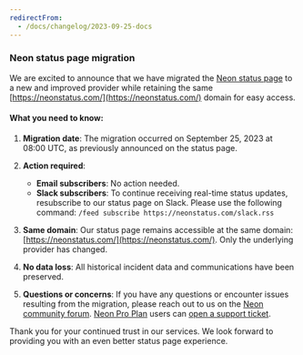 ```yaml
---
redirectFrom:
  - /docs/changelog/2023-09-25-docs
---
```


### Neon status page migration

We are excited to announce that we have migrated the [Neon status page](https://neonstatus.com/) to a new and improved provider while retaining the same [https://neonstatus.com/](https://neonstatus.com/) domain for easy access.

#### What you need to know:

1. **Migration date**: The migration occurred on September 25, 2023 at 08:00 UTC, as previously announced on the status page.
2. **Action required**:

   - **Email subscribers**: No action needed.
   - **Slack subscribers**: To continue receiving real-time status updates, resubscribe to our status page on Slack. Please use the following command: `/feed subscribe https://neonstatus.com/slack.rss`

3. **Same domain**: Our status page remains accessible at the same domain: [https://neonstatus.com/](https://neonstatus.com/). Only the underlying provider has changed.
4. **No data loss**: All historical incident data and communications have been preserved.
5. **Questions or concerns**: If you have any questions or encounter issues resulting from the migration, please reach out to us on the [Neon community forum](https://community.neon.tech/). [Neon Pro Plan](/docs/introduction/pro-plan) users can [open a support ticket](/docs/introduction/support).

Thank you for your continued trust in our services. We look forward to providing you with an even better status page experience.
